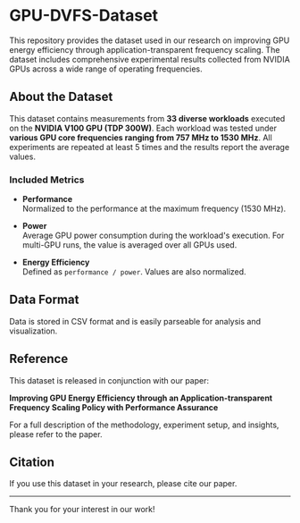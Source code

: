 # GPU-DVFS-Dataset

This repository provides the dataset used in our research on improving GPU energy efficiency through application-transparent frequency scaling. The dataset includes comprehensive experimental results collected from NVIDIA GPUs across a wide range of operating frequencies.

## About the Dataset

This dataset contains measurements from **33 diverse workloads** executed on the **NVIDIA V100 GPU (TDP 300W)**. Each workload was tested under **various GPU core frequencies ranging from 757 MHz to 1530 MHz**. All experiments are repeated at least 5 times and the results report the average values.

### Included Metrics

- **Performance**  
  Normalized to the performance at the maximum frequency (1530 MHz).

- **Power**  
  Average GPU power consumption during the workload's execution. For multi-GPU runs, the value is averaged over all GPUs used.

- **Energy Efficiency**  
  Defined as `performance / power`. Values are also normalized.

## Data Format

Data is stored in CSV format and is easily parseable for analysis and visualization.

## Reference

This dataset is released in conjunction with our paper:

**Improving GPU Energy Efficiency through an Application-transparent Frequency Scaling Policy with Performance Assurance**

For a full description of the methodology, experiment setup, and insights, please refer to the paper.

## Citation

If you use this dataset in your research, please cite our paper.

---

Thank you for your interest in our work!
